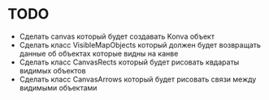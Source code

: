 # TODO
- Сделать canvas который будет создавать Konva объект
- Сделать класс VisibleMapObjects который должен будет возвращать данные об объектах которые видны на канве
- Сделать класс CanvasRects который будет рисовать квдараты видимых объектов
- Сделать класс CanvasArrows который будет рисовать связи между видимыми объектами

